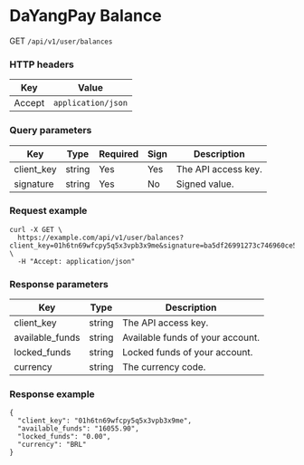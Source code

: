 # DaYangPay Balance

GET `/api/v1/user/balances`

### HTTP headers <Badge type="tip" text="Header" vertical="top" />

| Key    | Value              |
| ------ | ------------------ |
| Accept | `application/json` |

### Query parameters <Badge type="tip" text="Query" vertical="top" />

| Key        | Type   | Required | Sign | Description         |
|------------|--------|----------|------|---------------------|
| client_key | string | Yes      | Yes  | The API access key. |
| signature  | string | Yes      | No   | Signed value.       |

### Request example

```shell
curl -X GET \
  https://example.com/api/v1/user/balances?client_key=01h6tn69wfcpy5q5x3vpb3x9me&signature=ba5df26991273c746960ce5238c6479e8ca6116381ac46cea96ffd30fafed082 \
  -H "Accept: application/json"
```

### Response parameters

| Key             | Type   | Description                      |
| --------------- | ------ | -------------------------------- |
| client_key      | string | The API access key.              |
| available_funds | string | Available funds of your account. |
| locked_funds    | string | Locked funds of your account.    |
| currency        | string | The currency code.               |

### Response example

```json{3}
{
  "client_key": "01h6tn69wfcpy5q5x3vpb3x9me",
  "available_funds": "16055.90",
  "locked_funds": "0.00",
  "currency": "BRL"
}
```

